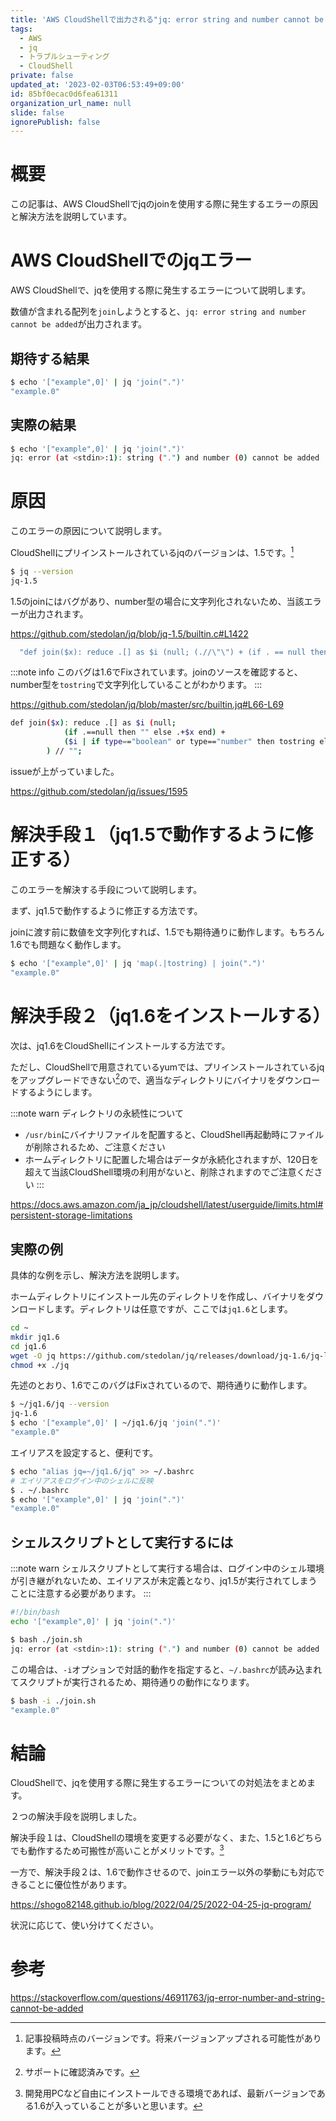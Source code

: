 ```yaml
---
title: 'AWS CloudShellで出力される"jq: error string and number cannot be added"に対処するには'
tags:
  - AWS
  - jq
  - トラブルシューティング
  - CloudShell
private: false
updated_at: '2023-02-03T06:53:49+09:00'
id: 85bf0ecac0d6fea61311
organization_url_name: null
slide: false
ignorePublish: false
---
```


# 概要
この記事は、AWS CloudShellでjqのjoinを使用する際に発生するエラーの原因と解決方法を説明しています。

# AWS CloudShellでのjqエラー
AWS CloudShellで、jqを使用する際に発生するエラーについて説明します。

数値が含まれる配列を`join`しようとすると、`jq: error string and number cannot be added`が出力されます。

## 期待する結果

```bash
$ echo '["example",0]' | jq 'join(".")'
"example.0"
```

## 実際の結果
```bash
$ echo '["example",0]' | jq 'join(".")'
jq: error (at <stdin>:1): string (".") and number (0) cannot be added
```

# 原因

このエラーの原因について説明します。

CloudShellにプリインストールされているjqのバージョンは、1.5です。[^1]

[^1]: 記事投稿時点のバージョンです。将来バージョンアップされる可能性があります。

```bash
$ jq --version
jq-1.5
```

1.5のjoinにはバグがあり、number型の場合に文字列化されないため、当該エラーが出力されます。

https://github.com/stedolan/jq/blob/jq-1.5/builtin.c#L1422

```c
  "def join($x): reduce .[] as $i (null; (.//\"\") + (if . == null then $i else $x + $i end))//\"\";",
```

:::note info
このバグは1.6でFixされています。joinのソースを確認すると、number型を`tostring`で文字列化していることがわかります。
:::

https://github.com/stedolan/jq/blob/master/src/builtin.jq#L66-L69

```bash
def join($x): reduce .[] as $i (null;
            (if .==null then "" else .+$x end) +
            ($i | if type=="boolean" or type=="number" then tostring else .//"" end)
        ) // "";
```

issueが上がっていました。

https://github.com/stedolan/jq/issues/1595

# 解決手段１（jq1.5で動作するように修正する）
このエラーを解決する手段について説明します。

まず、jq1.5で動作するように修正する方法です。

joinに渡す前に数値を文字列化すれば、1.5でも期待通りに動作します。もちろん1.6でも問題なく動作します。

```bash
$ echo '["example",0]' | jq 'map(.|tostring) | join(".")'
"example.0"
```

# 解決手段２（jq1.6をインストールする）

次は、jq1.6をCloudShellにインストールする方法です。

ただし、CloudShellで用意されているyumでは、プリインストールされているjqをアップグレードできない[^2]ので、適当なディレクトリにバイナリをダウンロードするようにします。

[^2]:サポートに確認済みです。

:::note warn
ディレクトリの永続性について
- `/usr/bin`にバイナリファイルを配置すると、CloudShell再起動時にファイルが削除されるため、ご注意ください
- ホームディレクトリに配置した場合はデータが永続化されますが、120日を超えて当該CloudShell環境の利用がないと、削除されますのでご注意ください
:::

https://docs.aws.amazon.com/ja_jp/cloudshell/latest/userguide/limits.html#persistent-storage-limitations

## 実際の例
具体的な例を示し、解決方法を説明します。

ホームディレクトリにインストール先のディレクトリを作成し、バイナリをダウンロードします。ディレクトリは任意ですが、ここでは`jq1.6`とします。

```bash
cd ~
mkdir jq1.6
cd jq1.6
wget -O jq https://github.com/stedolan/jq/releases/download/jq-1.6/jq-linux64
chmod +x ./jq 
```

先述のとおり、1.6でこのバグはFixされているので、期待通りに動作します。

```bash
$ ~/jq1.6/jq --version
jq-1.6
$ echo '["example",0]' | ~/jq1.6/jq 'join(".")'
"example.0"
```

エイリアスを設定すると、便利です。

```bash
$ echo "alias jq=~/jq1.6/jq" >> ~/.bashrc
# エイリアスをログイン中のシェルに反映
$ . ~/.bashrc
$ echo '["example",0]' | jq 'join(".")'
"example.0"
```

## シェルスクリプトとして実行するには

:::note warn
シェルスクリプトとして実行する場合は、ログイン中のシェル環境が引き継がれないため、エイリアスが未定義となり、jq1.5が実行されてしまうことに注意する必要があります。
:::

```bash:join.sh
#!/bin/bash
echo '["example",0]' | jq 'join(".")'
```

```bash
$ bash ./join.sh 
jq: error (at <stdin>:1): string (".") and number (0) cannot be added
```

この場合は、`-i`オプションで対話的動作を指定すると、`~/.bashrc`が読み込まれてスクリプトが実行されるため、期待通りの動作になります。

```bash
$ bash -i ./join.sh 
"example.0"
```

# 結論
CloudShellで、jqを使用する際に発生するエラーについての対処法をまとめます。

２つの解決手段を説明しました。

解決手段１は、CloudShellの環境を変更する必要がなく、また、1.5と1.6どちらでも動作するため可搬性が高いことがメリットです。[^3]

[^3]:開発用PCなど自由にインストールできる環境であれば、最新バージョンである1.6が入っていることが多いと思います。

一方で、解決手段２は、1.6で動作させるので、joinエラー以外の挙動にも対応できることに優位性があります。

https://shogo82148.github.io/blog/2022/04/25/2022-04-25-jq-program/

状況に応じて、使い分けてください。

# 参考
https://stackoverflow.com/questions/46911763/jq-error-number-and-string-cannot-be-added
